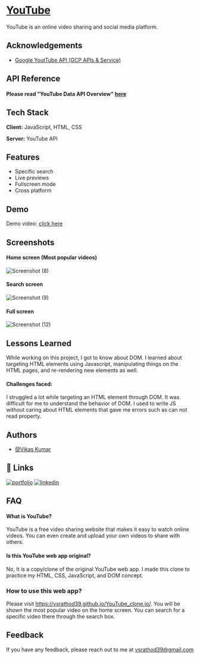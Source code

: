 
# [YouTube](https://vsrathod39.github.io/YouTube_clone.io/)

YouTube is an online video sharing and social media platform.


## Acknowledgements

 - [Google YoutTube API (GCP APIs & Service)](https://console.cloud.google.com/apis/)


## API Reference

#### Please read "YouTube Data API Overview" [here](https://developers.google.com/youtube/v3/getting-started)


## Tech Stack

**Client:** JavaScript, HTML, CSS

**Server:** YouTube API


## Features

- Specific search
- Live previews
- Fullscreen mode
- Cross platform


## Demo

Demo video: [click here](https://masai-course.s3.ap-south-1.amazonaws.com/users/2098/submissions/215165/389982/9d9b2daa5d847ed62c89ce0d8aa77d4f/youTubeReviews.mp4)


## Screenshots

#### Home screen (Most popular videos)

![Screenshot (8)](https://user-images.githubusercontent.com/91534659/173995264-7cc75e69-604c-4196-a563-7db65bb5470c.png)

#### Search screen

![Screenshot (9)](https://user-images.githubusercontent.com/91534659/173995296-2e453532-d8ba-477e-9594-d957b99c397a.png)

#### Full screen

![Screenshot (12)](https://user-images.githubusercontent.com/91534659/173995320-b305173b-0e62-48fb-abcd-9dc374934002.png)



## Lessons Learned

While working on this project, I got to know about DOM. I learned about targeting HTML elements using Javascript, manipulating things on the HTML pages, and re-rendering new elements as well.
#### Challenges faced: 
I struggled a lot while targeting an HTML element through DOM. It was difficult for me to understand the behavior of DOM. I used to write JS without caring about HTML elements that gave me errors such as can not read property.
## Authors

- [@Vikas Kumar](https://github.com/vsrathod39)


## 🔗 Links
[![portfolio](https://img.shields.io/badge/my_portfolio-000?style=for-the-badge&logo=ko-fi&logoColor=white)](https://vikas.vercel.app/)
[![linkedin](https://img.shields.io/badge/linkedin-0A66C2?style=for-the-badge&logo=linkedin&logoColor=white)](https://www.linkedin.com/in/vikas-kumar39/)


## FAQ

#### What is YouTube?

YouTube is a free video sharing website that makes it easy to watch online videos. You can even create and upload your own videos to share with others.

#### Is this YouTube web app original?

No, It is a copy/clone of the original YouTube web app. I made this clone to practice my HTML, CSS,  JavaScript, and DOM concept.

### How to use this web app?

Please visit https://vsrathod39.github.io/YouTube_clone.io/. You will be shown the most popular video on the home screen. You can search for a specific video there through the search box.


## Feedback

If you have any feedback, please reach out to me at vsrathod39@gmail.com

